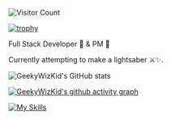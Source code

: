 ![Visitor Count](https://profile-counter.glitch.me/GeekyWizKid/count.svg)

[![trophy](https://github-profile-trophy.vercel.app/?username=GeekyWizKid)](https://github.com/GeekyWizKid/github-profile-trophy)

Full Stack Developer 🔧 & PM 🧠

Currently attempting to make a lightsaber ⚔️✨.

![GeekyWizKid's GitHub stats](https://github-readme-stats.vercel.app/api?username=GeekyWizKid)

[![GeekyWizKid's github activity graph](https://github-readme-activity-graph.vercel.app/graph?username=GeekyWizKid&theme=github-compact	)](https://github.com/GeekyWizKid/github-readme-activity-graph)
<!---
GeekyWizKid/GeekyWizKid is a ✨ special ✨ repository because its `README.md` (this file) appears on your GitHub profile.
You can click the Preview link to take a look at your changes.
--->
[![My Skills](https://skillicons.dev/icons?i=bash,c,cmake,cpp,gcp,git,gitlab,github,gradle,hibernate,idea,java,javascript,jenkins,linux,markdown,postgresql,python,redis,spring,vuejs,vscode&theme=light)](https://skillicons.dev)
